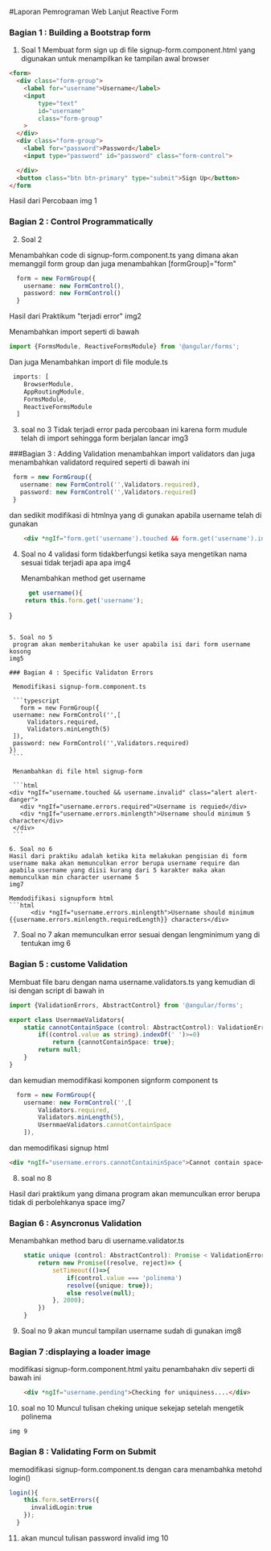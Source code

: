 #Laporan Pemrograman Web Lanjut Reactive Form 


### Bagian 1 : Building a Bootstrap form 
1. Soal 1 
Membuat form sign up di file signup-form.component.html yang digunakan untuk menampilkan ke tampilan awal browser 

```html 
<form>
  <div class="form-group">
    <label for="username">Username</label>
    <input 
        type="text" 
        id="username"
        class="form-group"
    >
  </div>
  <div class="form-group">
    <label for="password">Password</label>
    <input type="password" id="password" class="form-control">

  </div>
  <button class="btn btn-primary" type="submit">Sign Up</button>
</form
```

Hasil dari Percobaan 
img 1 


### Bagian 2 : Control Programmatically 
2. Soal 2 

Menambahkan code di signup-form.component.ts yang dimana akan memanggil form group dan juga menambahkan [formGroup]="form"
```typescript 
  form = new FormGroup({
    username: new FormControl(),
    password: new FormControl()
  }
```
Hasil dari Praktikum "terjadi error"
img2 

Menambahkan import seperti di bawah  

```typescript 
import {FormsModule, ReactiveFormsModule} from '@angular/forms';
```

Dan juga Menambahkan import di file module.ts 
```typescript 
 imports: [
    BrowserModule,
    AppRoutingModule,
    FormsModule,
    ReactiveFormsModule
  ]
```

3. soal no 3 
   Tidak terjadi error pada percobaan ini karena form mudule telah di import sehingga form berjalan lancar 
   img3

###Bagian 3 : Adding Validation
 menambahkan import validators dan juga menambahkan validatord required seperti di bawah ini 
 ```typescript
  form = new FormGroup({
    username: new FormControl('',Validators.required),
    password: new FormControl('',Validators.required)
  }
 ```
dan sedikit modifikasi di htmlnya yang di gunakan apabila username telah di gunakan 
```html
    <div *ngIf="form.get('username').touched && form.get('username').invalid" class="alert alert-danger">Username Is Required</div>
```
4. Soal no 4 
   validasi form tidakberfungsi ketika saya mengetikan nama sesuai tidak terjadi apa apa 
   img4

   Menambahkan method get username 
   ```typescript
     get username(){
    return this.form.get('username');
  }
   ```

5. Soal no 5 
    program akan memberitahukan ke user apabila isi dari form username kosong 
   img5

### Bagian 4 : Specific Validaton Errors

    Memodifikasi signup-form.component.ts

    ```typescript
      form = new FormGroup({
    username: new FormControl('',[
        Validators.required,
        Validators.minLength(5)
    ]),
    password: new FormControl('',Validators.required)
  })
    ```

    Menambahkan di file html signup-form 
    
    ```html 
 <div *ngIf="username.touched && username.invalid" class="alert alert-danger">
      <div *ngIf="username.errors.required">Username is requied</div>
      <div *ngIf="username.errors.minlength">Username should minimum 5 character</div>
    </div>
    ```

6. Soal no 6 
   Hasil dari praktiku adalah ketika kita melakukan pengisian di form username maka akan memunculkan error berupa username require dan apabila username yang diisi kurang dari 5 karakter maka akan memunculkan min character username 5 
   img7 

   Memdodifikasi signupform html 
   ```html 
         <div *ngIf="username.errors.minlength">Username should minimum {{username.errors.minlength.requiredLength}} characters</div>

   ```

7. Soal no 7 
   akan memunculkan error sesuai dengan lengminimum yang di tentukan 
   img 6

### Bagian 5 : custome Validation 

Membuat file baru dengan nama username.validators.ts yang kemudian di isi dengan script di bawah in 

```typescript 
import {ValidationErrors, AbstractControl} from '@angular/forms';

export class UsernmaeValidators{
    static cannotContainSpace (control: AbstractControl): ValidationErrors | null{
        if((control.value as string).indexOf(' ')>=0)
            return {cannotContainSpace: true};
        return null;
    }
}
```

dan kemudian memodifikasi komponen signform component ts 
```typescript 
  form = new FormGroup({
    username: new FormControl('',[
        Validators.required,
        Validators.minLength(5),
        UsernmaeValidators.cannotContainSpace
    ]),

```
dan memodifikasi signup html 

```html 
<div *ngIf="username.errors.cannotContaininSpace">Cannot contain space</div>

```

8. soal no 8 

Hasil dari praktikum 
yang dimana program akan memunculkan error berupa tidak di perbolehkanya space 
img7

### Bagian 6 : Asyncronus Validation

Menambahkan method baru di username.validator.ts 
```typescript
    static unique (control: AbstractControl): Promise < ValidationErrors | null > {
        return new Promise((resolve, reject)=> {
            setTimeout(()=>{
                if(control.value === 'polinema')
                resolve({unique: true});
                else resolve(null);
            }, 2000);
        })
    }
```

9. Soal no 9 
    akan muncul tampilan username sudah di gunakan 
    img8

### Bagian 7 :displaying a loader image 

modifikasi signup-form.component.html yaitu penambahakn div seperti di bawah ini 

```html 
    <div *ngIf="username.pending">Checking for uniquiness....</div>
```

10.  soal no 10 
    Muncul tulisan cheking unique sekejap setelah mengetik polinema 

    img 9

### Bagian 8 : Validating Form on Submit

memodifikasi signup-form.component.ts dengan cara menambahka metohd login() 

```typescript 
login(){
    this.form.setErrors({
      invalidLogin:true
    });
  }

```

11. akan muncul tulisan password invalid 
    img 10 